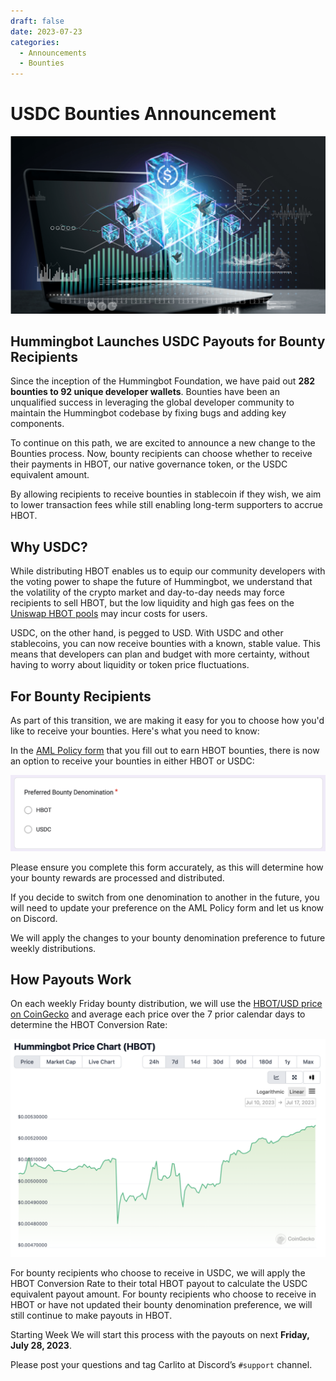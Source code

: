 ```yaml
---
draft: false 
date: 2023-07-23
categories:
  - Announcements
  - Bounties
---
```


# USDC Bounties Announcement

![](./img/USDC-Bounties-Announcement.png)

## Hummingbot Launches USDC Payouts for Bounty Recipients

Since the inception of the Hummingbot Foundation, we have paid out **282 bounties to 92 unique developer wallets**. Bounties have been an unqualified success in leveraging the global developer community to maintain the Hummingbot codebase by fixing bugs and adding key components.

To continue on this path, we are excited to announce a new change to the Bounties process. Now, bounty recipients can choose whether to receive their payments in HBOT, our native governance token, or the USDC equivalent amount.

By allowing recipients to receive bounties in stablecoin if they wish, we aim to lower transaction fees while still enabling long-term supporters to accrue HBOT.

## Why USDC?

While distributing HBOT enables us to equip our community developers with the voting power to shape the future of Hummingbot, we understand that the volatility of the crypto market and day-to-day needs may force recipients to sell HBOT, but the low liquidity and high gas fees on the [Uniswap HBOT pools](https://info.uniswap.org/#/pools/0x47541d068e1289297e1ef66277507116a26de860) may incur costs for users.

USDC, on the other hand, is pegged to USD. With USDC and other stablecoins, you can now receive bounties with a known, stable value. This means that developers can plan and budget with more certainty, without having to worry about liquidity or token price fluctuations.

## For Bounty Recipients

As part of this transition, we are making it easy for you to choose how you'd like to receive your bounties. Here's what you need to know:

In the [AML Policy form](https://forms.gle/ZDKtkSLF7VSGYMBo9) that you fill out to earn HBOT bounties, there is now an option to receive your bounties in either HBOT or USDC:

![](./img/Preferred-Bounty-Denomination.png)

Please ensure you complete this form accurately, as this will determine how your bounty rewards are processed and distributed.

If you decide to switch from one denomination to another in the future, you will need to update your preference on the AML Policy form and let us know on Discord.

We will apply the changes to your bounty denomination preference to future weekly distributions.

## How Payouts Work

On each weekly Friday bounty distribution, we will use the [HBOT/USD price on CoinGecko](https://www.coingecko.com/en/coins/hummingbot) and average each price over the 7 prior calendar days to determine the HBOT Conversion Rate:

![](./img/HBOT-Price-Chart-at-Coingecko-1.png)

For bounty recipients who choose to receive in USDC, we will apply the HBOT Conversion Rate to their total HBOT payout to calculate the USDC equivalent payout amount. For bounty recipients who choose to receive in HBOT or have not updated their bounty denomination preference, we will still continue to make payouts in HBOT.

Starting Week
We will start this process with the payouts on next **Friday, July 28, 2023**.

Please post your questions and tag Carlito at Discord’s `#support` channel.